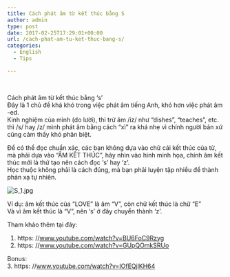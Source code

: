```yaml
---
title: Cách phát âm từ kết thúc bằng S
author: admin
type: post
date: 2017-02-25T17:29:01+00:00
url: /cach-phat-am-tu-ket-thuc-bang-s/
categories:
  - English
  - Tips

---
```

&nbsp;

Cách phát âm từ kết thúc bằng &#8216;s&#8217;  
Đây là 1 chủ đề khá khó trong việc phát âm tiếng Anh, khó hơn việc phát âm -ed.  
Kinh nghiệm của mình (do lười), thì trừ âm /iz/ như &#8220;dishes&#8221;, &#8220;teaches&#8221;, etc. thì /s/ hay /z/ mình phát âm bằng cách &#8220;xì&#8221; ra khá nhẹ vì chính người bản xứ cũng cảm thấy khó phân biệt.

Để có thể đọc chuẩn xác, các bạn không dựa vào chữ cái kết thúc của từ, mà phải dựa vào &#8220;ÂM KẾT THÚC&#8221;, hãy nhìn vào hình minh họa, chính âm kết thúc mới là thứ tạo nên cách đọc &#8216;s&#8217; hay &#8216;z&#8217;.  
Học thuộc không phải là cách đúng, mà bạn phải luyện tập nhiều để thành phản xạ tự nhiên.


![S_1.jpg](/wp-content/uploads/2017/02/S_1.jpg)

Ví dụ: âm kết thúc của &#8220;LOVE&#8221; là âm &#8220;V&#8221;, còn chữ kết thúc là chữ &#8220;E&#8221;  
Và vì âm kết thúc là &#8220;V&#8221;, nên &#8216;s&#8217; ở đây chuyển thành &#8216;z&#8217;.

Tham khảo thêm tại đây:

1. https: //www.youtube.com/watch?v=BU6FoC9Rzyg  
2. https: //www.youtube.com/watch?v=GUpQOmkSRUo

Bonus:  
3. https: //www.youtube.com/watch?v=IOfEQjlKH64

 [1]: ../wp-content/uploads/2017/02/S_1.jpg
